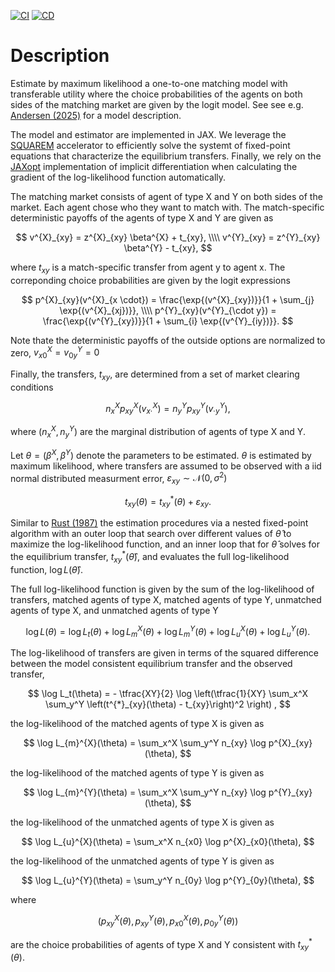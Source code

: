 [![CI](https://github.com/esbenscriver/EstimateOneToOneMatching/actions/workflows/ci.yml/badge.svg)](https://github.com/esbenscriver/EstimateOneToOneMatching/actions/workflows/ci.yml)
[![CD](https://github.com/esbenscriver/EstimateOneToOneMatching/actions/workflows/cd.yml/badge.svg)](https://github.com/esbenscriver/EstimateOneToOneMatching/actions/workflows/cd.yml)

# Description
Estimate by maximum likelihood a one-to-one matching model with transferable utility where the choice probabilities of the agents on both sides of the matching market are given by the logit model. See see e.g. [Andersen (2025)](https://arxiv.org/pdf/2409.05518) for a model description.

The model and estimator are implemented in JAX. We leverage the [SQUAREM](https://github.com/esbenscriver/squarem-JAXopt) accelerator to efficiently solve the systemt of fixed-point equations that characterize the equilibrium transfers. Finally, we rely on the [JAXopt](https://github.com/google/jaxopt) implementation of implicit differentiation when calculating the gradient of the log-likelihood function automatically.

The matching market consists of agent of type X and Y on both sides of the market. Each agent chose who they want to match with. The match-specific deterministic payoffs of the agents of type X and Y are given as

$$
    v^{X}_{xy} = z^{X}_{xy} \beta^{X} + t_{xy}, \\\\
    v^{Y}_{xy} = z^{Y}_{xy} \beta^{Y} - t_{xy},
$$

where $t_{xy}$ is a match-specific transfer from agent y to agent x. The correponding choice probabilities are given by the logit expressions

$$
    p^{X}_{xy}(v^{X}_{x \cdot}) = \frac{\exp{(v^{X}_{xy})}}{1 + \sum_{j} \exp{(v^{X}_{xj})}}, \\\\
    p^{Y}_{xy}(v^{Y}_{\cdot y}) = \frac{\exp{(v^{Y}_{xy})}}{1 + \sum_{i} \exp{(v^{Y}_{iy})}}.
$$

Note thate the deterministic payoffs of the outside options are normalized to zero, $v^{X}_{x0} = v^{Y}_{0y} = 0$
 

Finally, the transfers, $t_{xy}$, are determined from a set of market clearing conditions

$$
    n^{X}_{x} p^{X}_{xy}(v^{X}_{x \cdot}) = n^{Y}_{y} p^{Y}_{xy}(v^{Y}_{\cdot y}),
$$


where $(n^{X}_{x}, n^{Y}_{y})$ are the marginal distribution of agents of type X and Y.


Let $\theta = (\beta^X, \beta^Y)$ denote the parameters to be estimated. $\theta$ is estimated by maximum likelihood, where transfers are assumed to be observed with a iid normal distributed measurment error, $\varepsilon_{xy} \sim \mathcal{N}(0,\sigma^{2})$  

$$
    t_{xy}(\theta) = t^{*}_{xy}(\theta) + \varepsilon_{xy}.
$$

Similar to [Rust (1987)](https://doi.org/10.2307/1911259) the estimation procedures via a nested fixed-point algorithm with an outer loop that search over different values of $\hat{\theta}$ to maximize the log-likelihood function, and an inner loop that for $\hat{\theta}$ solves for the equilibrium transfer, $t^{*}_{xy}(\hat{\theta})$, and evaluates the full log-likelihood function, $\log L(\hat{\theta})$.

The full log-likelihood function is given by the sum of the log-likelihood of transfers, matched agents of type X, matched agents of type Y, unmatched agents of type X, and unmatched agents of type Y

$$
    \log L(\theta) = \log L_{t}(\theta) + \log L_{m}^{X}(\theta) + \log L_{m}^{Y}(\theta) + \log L_{u}^{X}(\theta) + \log L_{u}^{Y}(\theta).
$$

The log-likelihood of transfers are given in terms of the squared difference between the model consistent equilibrium transfer and the observed transfer,

$$
    \log L_t(\theta) = - \tfrac{XY}{2} \log \left(\tfrac{1}{XY} \sum_x^X \sum_y^Y \left(t^{*}_{xy}(\theta) - t_{xy}\right)^2 \right) ,
$$

the log-likelihood of the matched agents of type X is given as

$$
    \log L_{m}^{X}(\theta) = \sum_x^X \sum_y^Y n_{xy} \log p^{X}_{xy}(\theta),
$$

the log-likelihood of the matched agents of type Y is given as

$$
    \log L_{m}^{Y}(\theta) = \sum_x^X \sum_y^Y n_{xy} \log p^{Y}_{xy}(\theta),
$$

the log-likelihood of the unmatched agents of type X is given as

$$
    \log L_{u}^{X}(\theta) = \sum_x^X n_{x0} \log p^{X}_{x0}(\theta),
$$

the log-likelihood of the unmatched agents of type Y is given as

$$
    \log L_{u}^{Y}(\theta) = \sum_y^Y n_{0y} \log p^{Y}_{0y}(\theta),
$$

where 

$$
    \left(p^{X}_{xy}(\theta), p^{Y}_{xy}(\theta), p^{X}_{x0}(\theta), p^{Y}_{0y}(\theta)\right)
$$ 

are the choice probabilities of agents of type X and Y consistent with $t^{*}_{xy}(\theta)$.